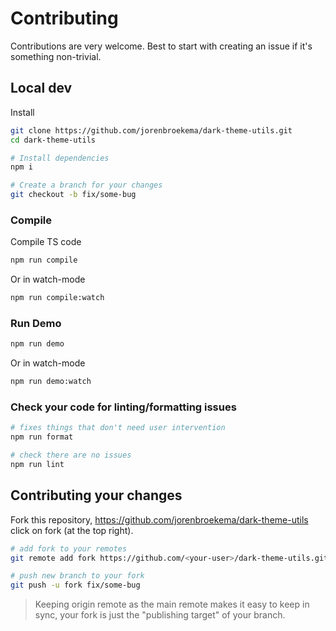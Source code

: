 # Contributing

Contributions are very welcome. Best to start with creating an issue if it's something non-trivial.

## Local dev

Install

```sh
git clone https://github.com/jorenbroekema/dark-theme-utils.git
cd dark-theme-utils

# Install dependencies
npm i

# Create a branch for your changes
git checkout -b fix/some-bug
```

### Compile

Compile TS code

```sh
npm run compile
```

Or in watch-mode

```sh
npm run compile:watch
```

### Run Demo

```sh
npm run demo
```

Or in watch-mode

```sh
npm run demo:watch
```

### Check your code for linting/formatting issues

```sh
# fixes things that don't need user intervention
npm run format

# check there are no issues
npm run lint
```

## Contributing your changes

Fork this repository, <https://github.com/jorenbroekema/dark-theme-utils> click on fork (at the top right).

```sh
# add fork to your remotes
git remote add fork https://github.com/<your-user>/dark-theme-utils.git

# push new branch to your fork
git push -u fork fix/some-bug
```

> Keeping origin remote as the main remote makes it easy to keep in sync, your fork is just the "publishing target" of your branch.
